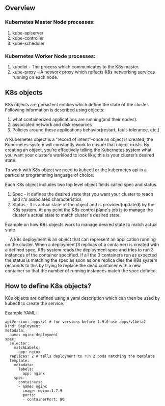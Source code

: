 ## Overview

### Kubernetes Master Node processes:
1. kube-apiserver
2. kube-controller
3. kube-scheduler

### Kubernetes Worker Node processes:
1. kubelet - The process which communicates to the K8s master.
2. kube-proxy - A network proxy which reflects K8s networking services running on each node.

## K8s objects

K8s objects are persistent entities which define the state of the cluster. Following information is described using objects:
1. what containerized applications are running(and their nodes).
2. associated network and disk resources
3. Policies around these applications behavior(restart, fault-tolerance, etc.)

A Kubernetes object is a “record of intent”–once an object is created, the Kubernetes system will constantly work to ensure that object exists. By creating an object, you’re effectively telling the Kubernetes system what you want your cluster’s workload to look like; this is your cluster’s desired state. 

To work with K8s object we need to kubectl or the kubernetes api in a particular programming language of choice.

Each K8s object includes two top level object fields called spec and status.
1. Spec - It defines the desired state that you want your cluster to reach and it's associated characteristics
2. Status - It is actual state of the object and is provided(updated) by the K8s system. At any point the K8s control plane's job is to manage the cluster's actual state to match cluster's desired state.

Example on how K8s objects work to manage desired state to match actual state

&nbsp;&nbsp;&nbsp; A k8s deployment is an object that can represent an application running on the cluster. When a deployment(3 replicas of a container) is created with a defined spec, K8s system reads the deployment spec and tries to run 3 instances of the container specified. If all the 3 containers run as expected the status is matching the spec as soon as one replica dies the K8s system responds to this by trying to replace the dead container with a new container so that the number of running instances match the spec defined.

## How to define K8s objects?

K8s objects are defined using a yaml description which can then be used by kubectl to create the service. 

Example YAML:

~~~~
apiVersion: apps/v1 # for versions before 1.9.0 use apps/v1beta2
kind: Deployment
metadata:
  name: nginx-deployment
spec:
  selector:
    matchLabels:
      app: nginx
  replicas: 2 # tells deployment to run 2 pods matching the template
  template:
    metadata:
      labels:
        app: nginx
    spec:
      containers:
      - name: nginx
        image: nginx:1.7.9
        ports:
        - containerPort: 80
~~~~
